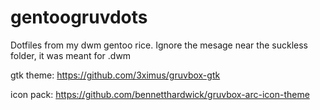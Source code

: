 # gentoogruvdots
Dotfiles from my dwm gentoo rice. Ignore the mesage near the suckless folder, it was meant for .dwm


gtk theme: https://github.com/3ximus/gruvbox-gtk

icon pack: https://github.com/bennetthardwick/gruvbox-arc-icon-theme
